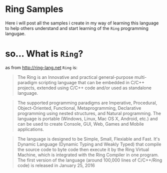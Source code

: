 Ring Samples
=======
Here i will post all the samples i create in my way of learning this language to help others understand and start learning of the `Ring` programming langugae.

so...
What is `Ring`?
========
as from http://ring-lang.net `Ring` is:
>The Ring is an Innovative and practical general-purpose multi-paradigm scripting language that can be embedded in C/C\++ projects, extended using C/C\++ code and/or used as standalone language.

>The supported programming paradigms are Imperative, Procedural, Object-Oriented, Functional, Metaprogramming, Declarative programming using nested structures, and Natural programming. The language is portable (Windows, Linux, Mac OS X, Android, etc.) and can be used to create Console, GUI, Web, Games and Mobile applications.

>The language is designed to be Simple, Small, Flexiable and Fast. It's Dynamic Language (Dynamic Typing and Weakly Typed) that compile the source code to byte code then execute it by the Ring Virtual Machine, which is integrated with the Ring Compiler in one program. The first version of the language (around 100,000 lines of C/C++/Ring code) is released in January 25, 2016
